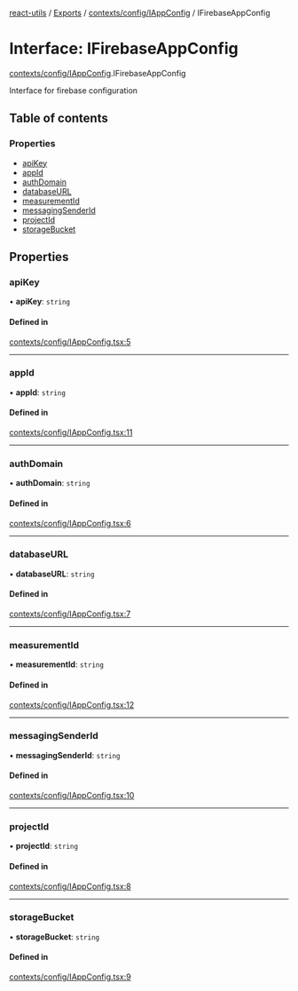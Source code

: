 [react-utils](../README.md) / [Exports](../modules.md) / [contexts/config/IAppConfig](../modules/contexts_config_IAppConfig.md) / IFirebaseAppConfig

# Interface: IFirebaseAppConfig

[contexts/config/IAppConfig](../modules/contexts_config_IAppConfig.md).IFirebaseAppConfig

Interface for firebase configuration

## Table of contents

### Properties

- [apiKey](contexts_config_IAppConfig.IFirebaseAppConfig.md#apikey)
- [appId](contexts_config_IAppConfig.IFirebaseAppConfig.md#appid)
- [authDomain](contexts_config_IAppConfig.IFirebaseAppConfig.md#authdomain)
- [databaseURL](contexts_config_IAppConfig.IFirebaseAppConfig.md#databaseurl)
- [measurementId](contexts_config_IAppConfig.IFirebaseAppConfig.md#measurementid)
- [messagingSenderId](contexts_config_IAppConfig.IFirebaseAppConfig.md#messagingsenderid)
- [projectId](contexts_config_IAppConfig.IFirebaseAppConfig.md#projectid)
- [storageBucket](contexts_config_IAppConfig.IFirebaseAppConfig.md#storagebucket)

## Properties

### apiKey

• **apiKey**: `string`

#### Defined in

[contexts/config/IAppConfig.tsx:5](https://github.com/mts88/react-utils/blob/bf85cb0/lib/contexts/config/IAppConfig.tsx#L5)

___

### appId

• **appId**: `string`

#### Defined in

[contexts/config/IAppConfig.tsx:11](https://github.com/mts88/react-utils/blob/bf85cb0/lib/contexts/config/IAppConfig.tsx#L11)

___

### authDomain

• **authDomain**: `string`

#### Defined in

[contexts/config/IAppConfig.tsx:6](https://github.com/mts88/react-utils/blob/bf85cb0/lib/contexts/config/IAppConfig.tsx#L6)

___

### databaseURL

• **databaseURL**: `string`

#### Defined in

[contexts/config/IAppConfig.tsx:7](https://github.com/mts88/react-utils/blob/bf85cb0/lib/contexts/config/IAppConfig.tsx#L7)

___

### measurementId

• **measurementId**: `string`

#### Defined in

[contexts/config/IAppConfig.tsx:12](https://github.com/mts88/react-utils/blob/bf85cb0/lib/contexts/config/IAppConfig.tsx#L12)

___

### messagingSenderId

• **messagingSenderId**: `string`

#### Defined in

[contexts/config/IAppConfig.tsx:10](https://github.com/mts88/react-utils/blob/bf85cb0/lib/contexts/config/IAppConfig.tsx#L10)

___

### projectId

• **projectId**: `string`

#### Defined in

[contexts/config/IAppConfig.tsx:8](https://github.com/mts88/react-utils/blob/bf85cb0/lib/contexts/config/IAppConfig.tsx#L8)

___

### storageBucket

• **storageBucket**: `string`

#### Defined in

[contexts/config/IAppConfig.tsx:9](https://github.com/mts88/react-utils/blob/bf85cb0/lib/contexts/config/IAppConfig.tsx#L9)
